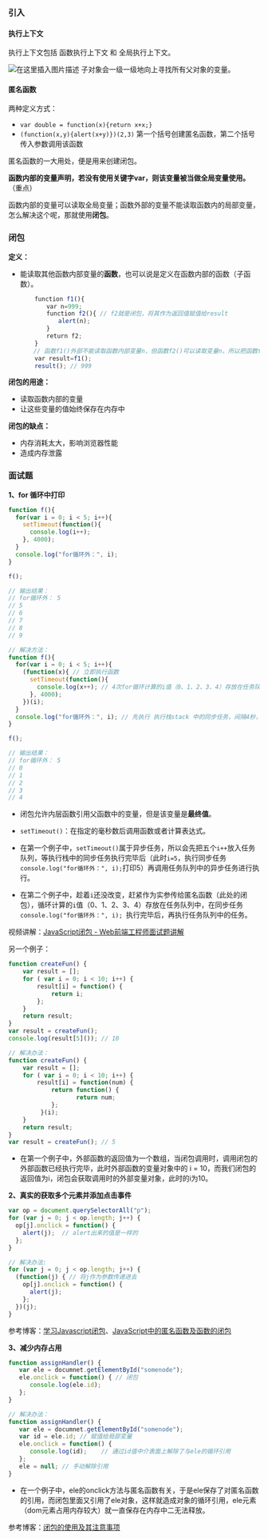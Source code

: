 ### 引入

#### 执行上下文

执行上下文包括 函数执行上下文 和 全局执行上下文。

![在这里插入图片描述](https://img-blog.csdnimg.cn/20210125230729442.png?x-oss-process=image/watermark,type_ZmFuZ3poZW5naGVpdGk,shadow_10,text_aHR0cHM6Ly9ibG9nLmNzZG4ubmV0L3dlaXhpbl80Mzk3MzQxNQ==,size_16,color_FFFFFF,t_70)
子对象会一级一级地向上寻找所有父对象的变量。

#### 匿名函数

两种定义方式：

- `var double = function(x){return x+x;}`
- `(function(x,y){alert(x+y)})(2,3)` 第一个括号创建匿名函数，第二个括号传入参数调用该函数

匿名函数的一大用处，便是用来创建闭包。

**函数内部的变量声明，若没有使用关键字var，则该变量被当做全局变量使用。**（重点）

函数内部的变量可以读取全局变量；函数外部的变量不能读取函数内的局部变量，怎么解决这个呢，那就使用**闭包**。

### 闭包

**定义：**

- 能读取其他函数内部变量的**函数**，也可以说是定义在函数内部的函数（子函数）。

```javascript
    　　function f1(){
    　　　　var n=999;
    　　　　function f2(){ // f2就是闭包，将其作为返回值赋值给result
    　　　　　　alert(n);
    　　　　}
    　　　　return f2;
    　　}
       // 函数f1()外部不能读取函数内部变量n，但函数f2()可以读取变量n，所以把函数f2()作为返回值，即可让函数f1()外部读取变量n
    　　var result=f1();
    　　result(); // 999
```

**闭包的用途：**
- 读取函数内部的变量
- 让这些变量的值始终保存在内存中

**闭包的缺点：**
- 内存消耗太大，影响浏览器性能
- 造成内存泄露

### 面试题

**1、for 循环中打印**

```javascript
function f(){
  for(var i = 0; i < 5; i++){
    setTimeout(function(){
      console.log(i++);
    }, 4000);
  }
  console.log("for循环外：", i);
}

f();

// 输出结果：
// for循环外： 5
// 5
// 6
// 7
// 8
// 9

// 解决方法：
function f(){
  for(var i = 0; i < 5; i++){
    (function(x){ // 立即执行函数
      setTimeout(function(){
        console.log(x++); // 4次for循环计算的i值（0、1、2、3、4）存放在任务队列中
      }, 4000);
    })(i);
  }
  console.log("for循环外：", i); // 先执行 执行栈stack 中的同步任务，间隔4秒，再执行 任务队列 中的任务
}

f();

// 输出结果：
// for循环外： 5
// 0
// 1
// 2
// 3
// 4
```

- 闭包允许内层函数引用父函数中的变量，但是该变量是**最终值**。

- `setTimeout()`：在指定的毫秒数后调用函数或者计算表达式。
- 在第一个例子中，`setTimeout()`属于异步任务，所以会先把五个`i++`放入任务队列，等执行栈中的同步任务执行完毕后（此时`i=5`，执行同步任务`console.log("for循环外：", i);`打印5）再调用任务队列中的异步任务进行执行。
- 在第二个例子中，趁着`i`还没改变，赶紧作为实参传给匿名函数（此处的闭包），循环计算的`i`值（0、1、2、3、4）存放在任务队列中，在同步任务`console.log("for循环外：", i); `执行完毕后，再执行任务队列中的任务。

视频讲解：[JavaScript闭包 - Web前端工程师面试题讲解](https://www.bilibili.com/video/BV1iE411q7Qd?from=search&seid=1843869157755891363)

另一个例子：

```javascript
function createFun() {
    var result = [];
    for ( var i = 0; i < 10; i++) {
        result[i] = function() {
            return i;
        };
    }
    return result;
}
var result = createFun();
console.log(result[5]()); // 10

// 解决办法：
function createFun() {
    var result = [];
    for ( var i = 0; i < 10; i++) {
        result[i] = function(num) {
            return function() {
                   return num;
            };   
         }(i);
    }
    return result;
}
var result = createFun(); // 5   
```

- 在第一个例子中，外部函数的返回值为一个数组，当闭包调用时，调用闭包的外部函数已经执行完毕，此时外部函数的变量对象中的 i = 10，而我们闭包的返回值为i，闭包会获取调用时的外部变量对象，此时的i为10。

**2、真实的获取多个元素并添加点击事件**

```javascript
var op = document.querySelectorAll("p");
for (var j = 0; j < op.length; j++) {
  op[j].onclick = function() {
    alert(j);  // alert出来的值是一样的
  };
}

// 解决办法:
for (var j = 0; j < op.length; j++) {
  (function(j) { // 将j作为参数传递进去
    op[j].onclick = function() {
      alert(j);
    };
  })(j);
}
```

参考博客：[学习Javascript闭包](https://www.ruanyifeng.com/blog/2009/08/learning_javascript_closures.html)、[JavaScript中的匿名函数及函数的闭包](https://www.cnblogs.com/rainman/archive/2009/05/04/1448899.html)

**3、减少内存占用**

```javascript
function assignHandler() {
   var ele = documnet.getElementById("somenode");
   ele.onclick = function() { // 闭包
      console.log(ele.id);
   };
} 

// 解决办法：
function assignHandler() {
   var ele = documnet.getElementById("somenode");
   var id = ele.id; // 赋值给局部变量    
   ele.onclick = function() {
      console.log(id);    // 通过id值中介表面上解除了与ele的循环引用
   };
   ele = null; // 手动解除引用
} 
```

- 在一个例子中，ele的onclick方法与匿名函数有关，于是ele保存了对匿名函数的引用，而闭包里面又引用了ele对象，这样就造成对象的循环引用，ele元素（dom元素占用内存较大）就一直保存在内存中二无法释放。

参考博客：[闭包的使用及其注意事项](cnblogs.com/formercoding/p/5884735.html)

